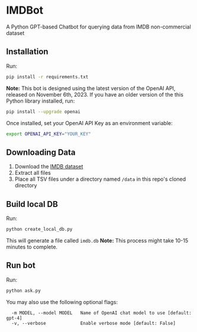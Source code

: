# IMDBot
A Python GPT-based Chatbot for querying data from IMDB non-commercial dataset

## Installation

Run:
```bash
pip install -r requirements.txt 
```
**Note:** This bot is designed using the latest version of the OpenAI API, released on November 6th, 2023. If you have an older version
of the this Python library installed, run:
```bash
pip install --upgrade openai
```

Once installed, set your OpenAI API Key as an environment variable:
```bash
export OPENAI_API_KEY="YOUR_KEY"
```


## Downloading Data
1. Download the [IMDB dataset](https://datasets.imdbws.com/)
1. Extract all files
1. Place all TSV files under a directory named `/data` in this repo's cloned directory


## Build local DB
Run:
```bash
python create_local_db.py
```
This will generate a file called `imdb.db`
**Note:** This process might take 10-15 minutes to complete.


## Run bot
Run:
```bash
python ask.py
```

You may also use the following optional flags:
```
  -m MODEL, --model MODEL   Name of OpenAI chat model to use [default: gpt-4]
  -v, --verbose             Enable verbose mode [default: False]
```

